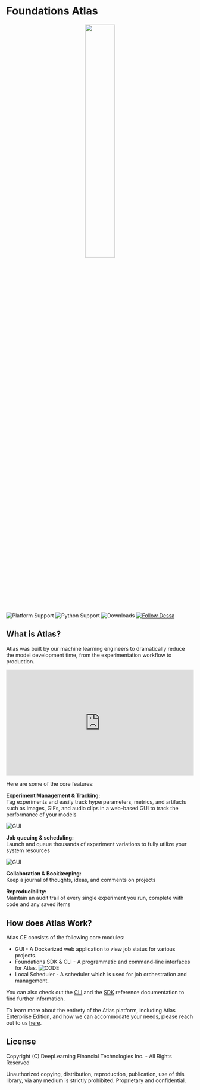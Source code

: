 # Foundations Atlas

<p align="center">
  <img width="40%" src="assets/images/atlas_logo.gif">
</p>

![Platform Support](https://img.shields.io/badge/Platforms-osx%20%7C%20linux%20%7C%20windows-lightgrey "platform")
![Python Support](https://img.shields.io/badge/Python-%3E3.6-brightgreen "python")
![Downloads](https://img.shields.io/badge/Downloads-1000+-brightgreen "downloads")
[![Follow Dessa](https://img.shields.io/twitter/follow/dessa?label=Follow%20Dessa&style=social)](https://twitter.com/dessa)


## What is Atlas?

Atlas was built by our machine learning engineers to dramatically reduce the model development time, from the experimentation workflow to production.

<div style="position: relative; padding-bottom: 56.25%; height: 0; overflow: hidden; max-width: 100%; height: auto;">
  <iframe src="https://www.youtube.com/embed/YnwtO48UYAU?start=2" frameborder="0" allowfullscreen style="position: absolute; top: 0; left: 0; width: 100%; height: 100%;"></iframe>
</div>

Here are some of the core features:

**Experiment Management & Tracking:**
<br>Tag experiments and easily track hyperparameters, metrics, and artifacts such as images, GIFs, and audio clips in a web-based GUI to track the performance of your models

![GUI](https://static.wixstatic.com/media/29a4f1_c8d1a4f9ab1941ab9ade5e934cf8b149~mv2.png/v1/fill/w_1440,h_1024/tumour.png "Artifact GUI")

**Job queuing & scheduling:** <br>Launch and queue thousands of experiment variations to fully utilize your system resources

![GUI](https://static.wixstatic.com/media/29a4f1_ffb0c04ef79843e79dbf2b1fa33a70c4~mv2.png/v1/fill/w_1440,h_1024/Time%20series%20forecast.png "GUI")

**Collaboration & Bookkeeping:** <br>Keep a journal of thoughts, ideas, and comments on projects

**Reproducibility:** <br>
Maintain an audit trail of every single experiment you run, complete with code and any saved items

## How does Atlas Work?
Atlas CE consists of the following core modules:  

* GUI - A Dockerized web application to view job status for various projects.  
* Foundations SDK & CLI - A programmatic and command-line interfaces for Atlas.
![CODE](assets/images/foundations_code.png)   
* Local Scheduler - A scheduler which is used for job orchestration and management.

You can also check out the [CLI](cli.md) and the [SDK](sdk-reference/SDK.md) reference documentation to find further information.

To learn more about the entirety of the Atlas platform, including Atlas Enterprise Edition, and how we can accommodate your needs, please reach out to us [here](https://dessa.com/contact/).

## License

Copyright (C) DeepLearning Financial Technologies Inc. - All Rights Reserved

Unauthorized copying, distribution, reproduction, publication, use of this library, via any medium is strictly prohibited. Proprietary and confidential.

